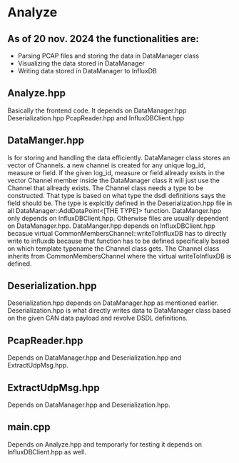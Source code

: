 # Analyze 
## As of 20 nov. 2024 the functionalities are:
 - Parsing PCAP files and storing the data in DataManager class
 - Visualizing the data stored in DataManager
 - Writing data stored in DataManager to InfluxDB
## Analyze.hpp 
Basically the frontend code. It depends on DataManager.hpp Deserialization.hpp PcapReader.hpp and InfluxDBClient.hpp
## DataManger.hpp 
Is for storing and handling the data efficiently. DataManager class stores an vector of Channels. a new channel is created for any unique log_id, measure or field. If the given log_id, measure or field allready exists in the vector Channel member inside the DataManager class it will just use the Channel that allready exists. The Channel class needs a type to be constructed. That type is based on what type the dsdl definitions says the field should be. The type is explcitly defined in the Deserialization.hpp file in all DataManager::AddDataPoint<[THE TYPE]> function.
DataManger.hpp only depends on InfluxDBClient.hpp. Otherwise files are usually dependent on DataManager.hpp. DataManger.hpp depends on InfluxDBClient.hpp becasue virtual CommonMembersChannel::writeToInfluxDB has to directly write to influxdb because that function has to be defined specifically based on which template typename the Channel class gets. The Channel class inherits from CommonMembersChannel where the virtual writeToInfluxDB is defined.
## Deserialization.hpp
Deserialization.hpp depends on DataManager.hpp as mentioned earlier. Deserialization.hpp is what directly writes data to DataManager class based on the given CAN data payload and revolve DSDL definitions.
## PcapReader.hpp
Depends on DataManager.hpp and Deserialization.hpp and ExtractUdpMsg.hpp.
## ExtractUdpMsg.hpp
Depends on DataManager.hpp and Deserialization.hpp.
## main.cpp
Depends on Analyze.hpp and temporarly for testing it depends on InfluxDBClient.hpp as well.
